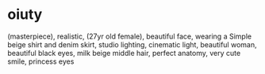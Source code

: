 # oiuty
(masterpiece), realistic, (27yr old female), beautiful face, wearing a Simple beige shirt and denim skirt, studio lighting, cinematic light, beautiful woman, beautiful black eyes, milk beige middle hair, perfect anatomy, very cute smile, princess eyes
